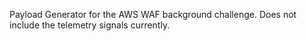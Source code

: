 Payload Generator
for the AWS WAF background challenge. Does not include the telemetry signals currently.

